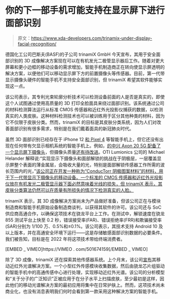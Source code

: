 # 你的下一部手机可能支持在显示屏下进行面部识别

> 原文：<https://www.xda-developers.com/trinamix-under-display-facial-recognition/>

德国化工公司巴斯夫(BASF)的子公司 trinamiX GmbH 今天宣布，其用于安全面部识别的 3D 成像解决方案现在可以在有机发光二极管显示器后工作。随着对更大屏幕和更小边框的移动设备的需求增加，智能手机制造商正在转向使显示屏透明的解决方案，以便他们可以移动显示屏下方的前置摄像头等传感器。目前，第一代带显示摄像头硬件的智能手机不支持安全面部识别，但 trinamiX 希望其软件能够实现这一点。

该公司表示，其专利光束轮廓分析技术可以检测设备前面的人是否是真实的，即使这个人试图通过使用高质量的 3D 打印全脸面具来绕过面部识别。该系统通过公司的材料检测算法运行从标准 CMOS 传感器和近红外光投影仪捕获的数据，以检测真实的人类皮肤。这种材料检测技术也可以被训练用于区分其他种类的材料，因为它不仅限于皮肤分类。然而，trinamiX 的目标是其皮肤分类系统，因为人们对改善面部识别有很多需求，特别是在我们戴着面具的新冠肺炎时代。

虽然 3D 面部识别已经存在于 iPhone 12 [和 Pixel 4](https://www.xda-developers.com/google-pixel-4-face-unlock-soli-gestures/) 等智能手机上，但它还没有出现在任何带有欠显示相机系统的智能手机上。例如，[的中兴 Axon 20 5G 配备了一个显示屏下摄像头](https://www.xda-developers.com/zte-axon-20-5g-china-launch-first-smartphone-under-display-camera/)，但摄像头质量[还有待改进](https://www.xda-developers.com/zte-axon-20-5g-under-display-camera-hands-on/)。OTI Lumionics 公司的 Michael Helander 解释说:“实现显示下摄像头和面部解锁的挑战在于阴极层，一层覆盖显示屏整个表面的薄金属层，会吸收大量的光，特别是面部解锁传感器工作所需的波长范围内的光，”[该公司正在开发一种称为“ConducTorr 阴极图案材料”的材料，用于下一代带显示下摄像头的移动设备。一个标准的 CMOS 传感器和近红外光投影仪放在有机发光二极管显示器下面必然意味着光线的损失，但 trinamiX 表示，其皮肤分类算法仍然可以在质量有所损失的情况下检测真实的人脸。](https://www.globenewswire.com/fr/news-release/2020/08/03/2071742/0/en/OTI-Lumionics-Announces-ConducTorr-CPM-for-Enabling-Under-Display-Camera-and-Face-Unlock.html)

trinamiX 表示，其 3D 成像解决方案尚未为产品做好准备，但该公司正在与模块制造商和智能手机原始设备制造商谈判，以获得其软件的许可。该公司还与 SoC 供应商高通合作，以确保这项技术在骁龙平台上工作。在测试中，解锁速度在骁龙 855 测试平台上快至 0.2 秒，错误接受率(FAR)、错误拒绝率(FRR)和欺骗接受率(SAR)分别为 1/100 万、0.5%和≤0.1%。该公司表示，其技术支持 Android 10 及以上版本，并在高通安全环境下运行——这是存储敏感面部识别数据的必要条件。我们被告知，目标是在 2022 年将这项技术带给终端消费者。

[EMBED _ VIMEO]https://VIMEO . com/501674159[/EMBED _ VIMEO]

除了 3D 成像，trinamiX 还在探索其他传感器系统。上个月末，该公司[宣布](https://www.basf.com/global/en/media/news-releases/2020/12/p-20-385.html)其移动近红外光谱解决方案。一个小型红外传感模块收集数据，然后由骁龙芯片组驱动的智能手机中的高通传感中心进行处理，实现移动近红外光谱。该公司的分析模型和“关于分子的广泛知识”正被应用于在分子水平上扫描皮肤，至少最初是这样，因此他们的移动光谱解决方案的最初应用将集中在日常护肤上。然而，这项技术尚未商业化，也没有消息表明我们何时会看到第一款采用这种解决方案的智能手机。